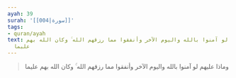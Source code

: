 ```yaml
---
ayah: 39
surah: '[[004|سورة]]'
tags:
- quran/ayah
text: وماذا عليهم لو آمنوا بالله واليوم الآخر وأنفقوا مما رزقهم الله ۚ وكان الله بهم
  عليما
---
```

> وماذا عليهم لو آمنوا بالله واليوم الآخر وأنفقوا مما رزقهم الله ۚ وكان الله بهم عليما
